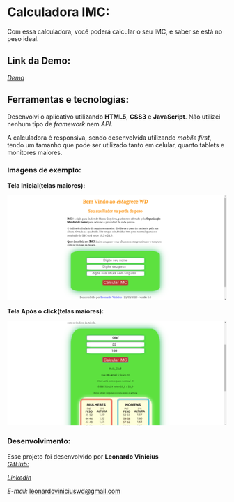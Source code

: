 # Calculadora IMC:

Com essa calculadora, você poderá calcular o seu IMC, e saber se está no peso ideal.

## Link da Demo:
[*Demo*](https://leonardowd.github.io/CalcIMC/)

## Ferramentas e tecnologias:

Desenvolvi o aplicativo utilizando **HTML5**, **CSS3** e **JavaScript**. Não utilizei nenhum tipo de *framework* nem *API*.

A calculadora é responsiva, sendo desenvolvida utilizando *mobile first*, tendo um tamanho que pode ser utilizado tanto em celular, quanto tablets e monitores maiores.

### Imagens de exemplo:

**Tela Inicial(telas maiores):**

![Telas grandes](imagensReadme/telaInicialGrande.png)

**Tela Após o click(telas maiores):**

![Telas grandes](imagensReadme/telaSegGrande1.png)



### Desenvolvimento:

Esse projeto foi desenvolvido por **Leonardo Vinicius**  
[*GitHub:*](https://github.com/leonardowd)


[*Linkedin*](www.linkedin.com/in/leonardoviniciuswd)  


*E-mail:* leonardoviniciuswd@gmail.com
